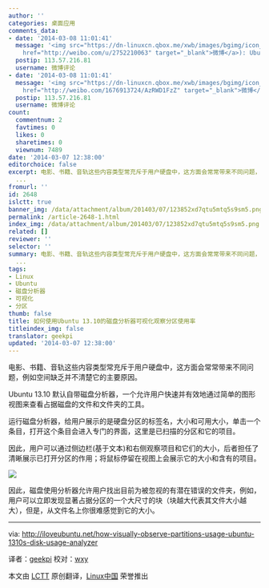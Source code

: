 ```yaml
---
author: ''
categories: 桌面应用
comments_data:
- date: '2014-03-08 11:01:41'
  message: '<img src="https://dn-linuxcn.qbox.me/xwb/images/bgimg/icon_logo.png" />续日_Luxurioust(<a
    href="http://weibo.com/u/2752210063" target="_blank">微博</a>): Ubuntu 14.04有啥新特性吗？'
  postip: 113.57.216.81
  username: 微博评论
- date: '2014-03-08 11:01:41'
  message: '<img src="https://dn-linuxcn.qbox.me/xwb/images/bgimg/icon_logo.png" />Linux_cn(<a
    href="http://weibo.com/1676913724/AzRWD1FzZ" target="_blank">微博</a>): 转发微博'
  postip: 113.57.216.81
  username: 微博评论
count:
  commentnum: 2
  favtimes: 0
  likes: 0
  sharetimes: 0
  viewnum: 7489
date: '2014-03-07 12:38:00'
editorchoice: false
excerpt: 电影、书籍、音轨这些内容类型常充斥于用户硬盘中，这方面会常常带来不同问题，例如空间缺乏并不清楚它的主要原因。 Ubuntu 13.10 默认自带磁盘分析器，一个允许用户快速并有效地通过简单的图形视图来查看占据磁盘的
  ...
fromurl: ''
id: 2648
islctt: true
banner_img: /data/attachment/album/201403/07/123852xd7qtu5mtq5s9sm5.png
permalink: /article-2648-1.html
index_img: /data/attachment/album/201403/07/123852xd7qtu5mtq5s9sm5.png.thumb.jpg
related: []
reviewer: ''
selector: ''
summary: 电影、书籍、音轨这些内容类型常充斥于用户硬盘中，这方面会常常带来不同问题，例如空间缺乏并不清楚它的主要原因。 Ubuntu 13.10 默认自带磁盘分析器，一个允许用户快速并有效地通过简单的图形视图来查看占据磁盘的
  ...
tags:
- Linux
- Ubuntu
- 磁盘分析器
- 可视化
- 分区
thumb: false
title: 如何使用Ubuntu 13.10的磁盘分析器可视化观察分区使用率
titleindex_img: false
translator: geekpi
updated: '2014-03-07 12:38:00'
---
```


电影、书籍、音轨这些内容类型常充斥于用户硬盘中，这方面会常常带来不同问题，例如空间缺乏并不清楚它的主要原因。


Ubuntu 13.10 默认自带磁盘分析器，一个允许用户快速并有效地通过简单的图形视图来查看占据磁盘的文件和文件夹的工具。


运行磁盘分析器，给用户展示的是硬盘分区的标签名，大小和可用大小，单击一个条目，打开这个条目会进入专门的界面，这里是已扫描的分区和它的项目。


因此，用户可以通过侧边栏(基于文本)和右侧观察项目和它们的大小，后者担任了清晰展示已打开分区的作用；将鼠标停留在视图上会展示它的大小和含有的项目。


![](/data/attachment/album/201403/07/123852xd7qtu5mtq5s9sm5.png)


因此，磁盘使用分析器允许用户找出目前为被忽视的有潜在错误的文件夹，例如，用户可以立即发现显著占据分区的一个大尺寸的块（块越大代表其文件大小越大），但是，从文件名上你很难感觉到它的大小。




---


via: <http://iloveubuntu.net/how-visually-observe-partitions-usage-ubuntu-1310s-disk-usage-analyzer>


译者：[geekpi](https://github.com/geekpi) 校对：[wxy](https://github.com/wxy)


本文由 [LCTT](https://github.com/LCTT/TranslateProject) 原创翻译，[Linux中国](http://linux.cn/) 荣誉推出